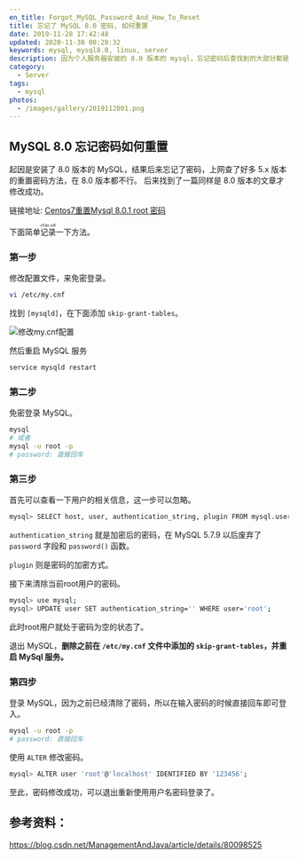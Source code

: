 ```yaml
---
en_title: Forgot_MySQL_Password_And_How_To_Reset
title: 忘记了 MySQL 8.0 密码, 如何重置
date: 2019-11-28 17:42:48
updated: 2020-11-30 00:28:32
keywords: mysql, mysql8.0, linux, server
description: 因为个人服务器安装的 8.0 版本的 mysql，忘记密码后查找到的大部分都是 5.x 版本，在 8.0 中已经无法使用，所以记录一下 mysql 8.0 版本的重置密码方式
category:
  - Server
tags:
  - mysql
photos:
  - /images/gallery/2019112801.png
---
```


## MySQL 8.0 忘记密码如何重置

起因是安装了 8.0 版本的 MySQL，结果后来忘记了密码，上网查了好多 5.x 版本的重置密码方法，在 8.0 版本都不行。
后来找到了一篇同样是 8.0 版本的文章才修改成功。

链接地址: [Centos7重置Mysql 8.0.1 root 密码](https://blog.csdn.net/ManagementAndJava/article/details/80098525)

<!-- more -->

下面简单<ruby>记录<rp>(</rp><rt>chāo xiě</rt><rp>)</rp></ruby>一下方法。

### 第一步

修改配置文件，来免密登录。

```bash
vi /etc/my.cnf
```

找到 `[mysqld]`，在下面添加 `skip-grant-tables`。

![修改my.cnf配置](https://s2.ax1x.com/2019/11/28/QiXcfP.png "修改my.cnf配置文件")

然后重启 MySQL 服务

```bash
service mysqld restart
```

### 第二步

免密登录 MySQL。

```bash
mysql
# 或者
mysql -u root -p
# password: 直接回车
```

### 第三步

首先可以查看一下用户的相关信息，这一步可以忽略。

```bash
mysql> SELECT host, user, authentication_string, plugin FROM mysql.user;
```

`authentication_string` 就是加密后的密码，在 MySQL 5.7.9 以后废弃了 `password` 字段和 `password()` 函数。

`plugin` 则是密码的加密方式。

接下来清除当前root用户的密码。

```bash
mysql> use mysql;
mysql> UPDATE user SET authentication_string='' WHERE user='root';
```

此时root用户就处于密码为空的状态了。

退出 MySQL，**删除之前在 `/etc/my.cnf` 文件中添加的 `skip-grant-tables`，并重启 MySql 服务。**

### 第四步

登录 MySQL，因为之前已经清除了密码，所以在输入密码的时候直接回车即可登入。

```bash
mysql -u root -p
# password: 直接回车
```

使用 `ALTER` 修改密码。

```bash
mysql> ALTER user 'root'@'localhost' IDENTIFIED BY '123456';
```

至此，密码修改成功，可以退出重新使用用户名密码登录了。

## 参考资料：

https://blog.csdn.net/ManagementAndJava/article/details/80098525
